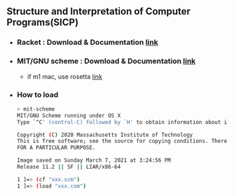 ## **Structure and Interpretation of Computer Programs(SICP)**

- ### Racket : Download & Documentation [link](https://racket-lang.org/)

- ### MIT/GNU scheme : Download & Documentation [link](https://www.gnu.org/software/mit-scheme/)
	- if m1 mac, use rosetta [link](https://kennethfriedman.org/thoughts/2021/mit-scheme-on-apple-silicon/)

- ### How to load
	```bash
	> mit-scheme
	MIT/GNU Scheme running under OS X
	Type `^C' (control-C) followed by `H' to obtain information about interrupts.

	Copyright (C) 2020 Massachusetts Institute of Technology
	This is free software; see the source for copying conditions. There is NO warranty; not even for MERCHANTABILITY or FITNESS
	FOR A PARTICULAR PURPOSE.

	Image saved on Sunday March 7, 2021 at 3:24:56 PM
	Release 11.2 || SF || LIAR/x86-64

	1 ]=> (cf "xxx.scm")
	1 ]=> (load "xxx.com")
	```
